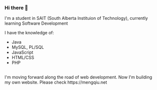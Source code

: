 ### Hi there 👋
I'm a student in SAIT (South Alberta Instituion of Technology), currently learning Software Development<br>

I have the knowledge of:

* Java
* MySQL, PL/SQL
* JavaScript
* HTML/CSS
* PHP
<br>
I'm moving forward along the road of web development.
Now I'm building my own website. Please check https://mengqiu.net

